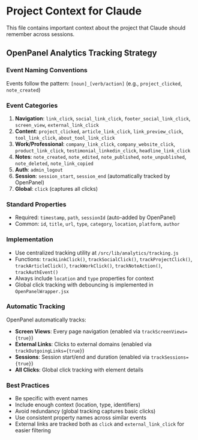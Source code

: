 # Project Context for Claude

This file contains important context about the project that Claude should remember across sessions.

## OpenPanel Analytics Tracking Strategy

### Event Naming Conventions
Events follow the pattern: `[noun]_[verb/action]` (e.g., `project_clicked`, `note_created`)

### Event Categories
1. **Navigation**: `link_click`, `social_link_click`, `footer_social_link_click`, `screen_view`, `external_link_click`
2. **Content**: `project_clicked`, `article_link_click`, `link_preview_click`, `tool_link_click`, `about_tool_link_click`
3. **Work/Professional**: `company_link_click`, `company_website_click`, `product_link_click`, `testimonial_linkedin_click`, `headline_link_click`
4. **Notes**: `note_created`, `note_edited`, `note_published`, `note_unpublished`, `note_deleted`, `note_link_copied`
5. **Auth**: `admin_logout`
6. **Session**: `session_start`, `session_end` (automatically tracked by OpenPanel)
7. **Global**: `click` (captures all clicks)

### Standard Properties
- Required: `timestamp`, `path`, `sessionId` (auto-added by OpenPanel)
- Common: `id`, `title`, `url`, `type`, `category`, `location`, `platform`, `author`

### Implementation
- Use centralized tracking utility at `/src/lib/analytics/tracking.js`
- Functions: `trackLinkClick()`, `trackSocialClick()`, `trackProjectClick()`, `trackArticleClick()`, `trackWorkClick()`, `trackNoteAction()`, `trackAuthEvent()`
- Always include `location` and `type` properties for context
- Global click tracking with debouncing is implemented in `OpenPanelWrapper.jsx`

### Automatic Tracking
OpenPanel automatically tracks:
- **Screen Views**: Every page navigation (enabled via `trackScreenViews={true}`)
- **External Links**: Clicks to external domains (enabled via `trackOutgoingLinks={true}`)  
- **Sessions**: Session start/end and duration (enabled via `trackSessions={true}`)
- **All Clicks**: Global click tracking with element details

### Best Practices
- Be specific with event names
- Include enough context (location, type, identifiers)
- Avoid redundancy (global tracking captures basic clicks)
- Use consistent property names across similar events
- External links are tracked both as `click` and `external_link_click` for easier filtering